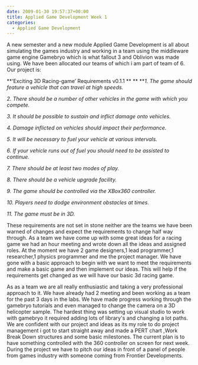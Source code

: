```yaml
---
date: 2009-01-30 19:57:37+00:00
title: Applied Game Development Week 1
categories:
  - Applied Game Development
---
```


A new semester and a new module Applied Game Development is all about simulating the games industry and working in a team using the middleware game engine Gamebryo which is what fallout 3 and Oblivion was made using. We have been allocated our teams of which i am part of team of 6. Our project is:

**‘Exciting 3D Racing-game’ Requirements v0.1.1 **
\*\*
\*\*_1. The game should feature a vehicle that can travel at high speeds._

_2. There should be a number of other vehicles in the game with which you compete._

_3. It should be possible to sustain and inflict damage onto vehicles._

_4. Damage inflicted on vehicles should impact their performance._

_5. It will be necessary to fuel your vehicle at various intervals._

_6. If your vehicle runs out of fuel you should need to be assisted to continue._

_7. There should be at least two modes of play._

_8. There should be a vehicle upgrade facility._

_9. The game should be controlled via the XBox360 controller._

_10. Players need to dodge environment obstacles at times._

_11. The game must be in 3D._

These requirements are not set in stone neither are the teams we have been warned of changes and expect the requirements to change half way through. As a team we have come up with some great ideas for a racing game we had an hour meeting and wrote down all the ideas and assigned roles. At the moment we have 2 game designers,1 lead programmer,1 researcher,1 physics programmer and me the project manager. We have gone with a basic approach to begin with we want to meet the requirements and make a basic game and then implement our ideas. This will help if the requirements get changed as we will have our basic 3d racing game.

As as a team we are all really enthusiastic and taking a very professional approach to it. We have already had 2 meeting and been working as a team for the past 3 days in the labs. We have made progress working through the gamebryo tutorials and even managed to change the camera on a 3D helicopter sample. The hardest thing was setting up visual studio to work with gamebryo it required adding lots of library's and changing a lot paths. We are confident with our project and ideas as its my role to do project management i got to start straight away and made a PERT chart ,Work Break Down structures and some basic milestones. The current plan is to have something controlled with the 360 controller on screen for next week. During the project we have to pitch our ideas in front of a panel of people from games industry with someone coming from Frontier Developments.
